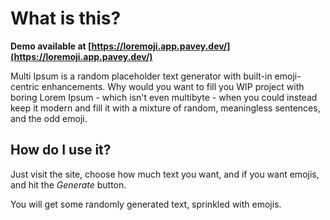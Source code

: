 # What is this?

**Demo available at [https://loremoji.app.pavey.dev/](https://loremoji.app.pavey.dev/)**

Multi Ipsum is a random placeholder text generator with built-in emoji-centric enhancements.
Why would you want to fill you WIP project with boring Lorem Ipsum - which isn't even multibyte - when you could instead keep it modern and fill it with a mixture of random, meaningless sentences, and the odd emoji.

## How do I use it?
Just visit the site, choose how much text you want, and if you want emojis, and hit the *Generate* button.

You will get some randomly generated text, sprinkled with emojis.

